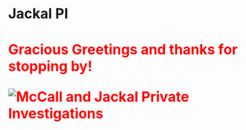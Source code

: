 <!DOCTYPE html>
<html lang="en">
    <head>
        <meta charset="UTF-8">
        <link rel="stylesheet" href="./style.css">
    </head> 
    <body>
      <h1>Jackal PI</h1>
      <h1 style="color: red">
      <p>Gracious Greetings and thanks for stopping by!</p>
    </body>
      <img alt="McCall and Jackal Private Investigations" 
        src=https://general-hospital.fandom.com/wiki/McCall_and_Jackal_Private_Investigations>
        
    
